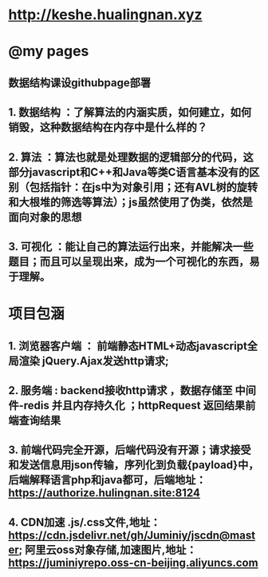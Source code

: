 # http://keshe.hualingnan.xyz
# @my pages
## 数据结构课设githubpage部署  
## 1. 数据结构 ：了解算法的内涵实质，如何建立，如何销毁，这种数据结构在内存中是什么样的？
## 2. 算法 ：算法也就是处理数据的逻辑部分的代码，这部分javascript和C++和Java等类C语言基本没有的区别（包括指针：在js中为对象引用；还有AVL树的旋转和大根堆的筛选等算法）；js虽然使用了伪类，依然是面向对象的思想
## 3. 可视化 ：能让自己的算法运行出来，并能解决一些题目；而且可以呈现出来，成为一个可视化的东西，易于理解。 
# 项目包涵 
## 1. 浏览器客户端 ： 前端静态HTML+动态javascript全局渲染 jQuery.Ajax发送http请求;
## 2. 服务端 : backend接收http请求 ，数据存储至 中间件-redis 并且内存持久化 ；httpRequest 返回结果前端查询结果
## 3. 前端代码完全开源，后端代码没有开源；请求接受和发送信息用json传输，序列化到负载{payload}中，后端解释语言php和java都可，后端地址： https://authorize.hulingnan.site:8124
## 4. CDN加速 .js/.css文件,地址：https://cdn.jsdelivr.net/gh/Juminiy/jscdn@master; 阿里云oss对象存储,加速图片,地址：https://juminiyrepo.oss-cn-beijing.aliyuncs.com 

